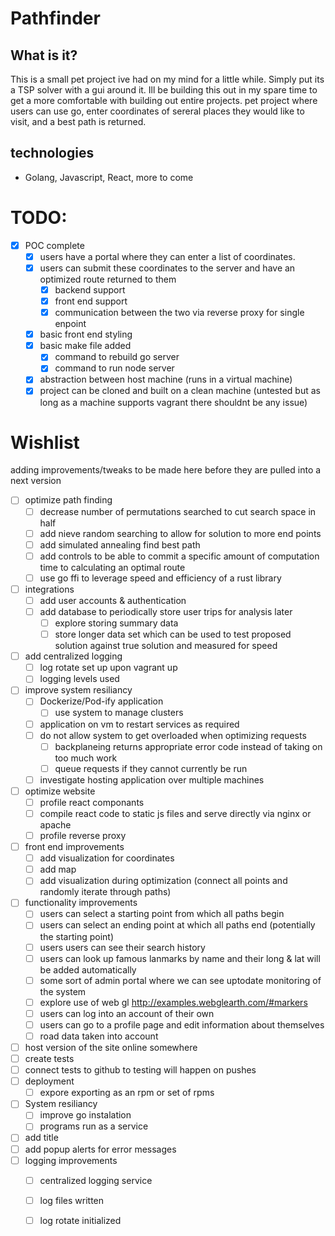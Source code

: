 # Pathfinder
## What is it?
This is a small pet project ive had on my mind for a little while. Simply put its a TSP solver with a gui around it. Ill be building this out in my spare time to get a more comfortable with building out entire projects. 
pet project where users can use go, enter coordinates of sereral places they would like to visit, and a best path is returned. 

## technologies
- Golang, Javascript, React, more to come

# TODO:
- [x] POC complete
    - [x] users have a portal where they can enter a list of coordinates.
    - [x] users can submit these coordinates to the server and have an optimized route returned to them
        - [x] backend support
        - [x] front end support
        - [x] communication between the two via reverse proxy for single enpoint
    - [x] basic front end styling
    - [x] basic make file added
        - [x] command to rebuild go server
        - [x] command to run node server 
    - [x] abstraction between host machine (runs in a virtual machine)
    - [x] project can be cloned and built on a clean machine (untested but as long as a machine supports vagrant there shouldnt be any issue)

# Wishlist
adding improvements/tweaks to be made here before they are pulled into a next version
- [ ] optimize path finding
    - [ ] decrease number of permutations searched to cut search space in half
    - [ ] add nieve random searching to allow for solution to more end points
    - [ ] add simulated annealing find best path
    - [ ] add controls to be able to commit a specific amount of computation time to calculating an optimal route
    - [ ] use go ffi to leverage speed and efficiency of a rust library
- [ ] integrations
    - [ ] add user accounts & authentication
    - [ ] add database to periodically store user trips for analysis later
        - [ ] explore storing summary data
        - [ ] store longer data set which can be used to test proposed solution against true solution and measured for speed
- [ ] add centralized logging
    - [ ] log rotate set up upon vagrant up
    - [ ] logging levels used
- [ ] improve system resiliancy
    - [ ] Dockerize/Pod-ify application
        - [ ] use system to manage clusters
    - [ ] application on vm to restart services as required
    - [ ] do not allow system to get overloaded when optimizing requests
        - [ ] backplaneing returns appropriate error code instead of taking on too much work
        - [ ] queue requests if they cannot currently be run
    - [ ] investigate hosting application over multiple machines
- [ ] optimize website
    - [ ] profile react componants
    - [ ] compile react code to static js files and serve directly via nginx or apache
    - [ ] profile reverse proxy
- [ ] front end improvements
    - [ ] add visualization for coordinates
    - [ ] add map
    - [ ] add visualization during optimization (connect all points and randomly iterate through paths)
- [ ] functionality improvements
    - [ ] users can select a starting point from which all paths begin
    - [ ] users can select an ending point at which all paths end (potentially the starting point)
    - [ ] users users can see their search history
    - [ ] users can look up famous lanmarks by name and their long & lat will be added automatically
    - [ ] some sort of admin portal where we can see uptodate monitoring of the system
    - [ ] explore use of web gl http://examples.webglearth.com/#markers
    - [ ] users can log into an account of their own
    - [ ] users can go to a profile page and edit information about themselves
    - [ ] road data taken into account
- [ ] host version of the site online somewhere
- [ ] create tests
- [ ] connect tests to github to testing will happen on pushes
- [ ] deployment
    - [ ] expore exporting as an rpm or set of rpms
- [ ] System resiliancy
    - [ ] improve go instalation
    - [ ] programs run as a service
- [ ] add title
- [ ] add popup alerts for error messages
- [ ] logging improvements
    - [ ] centralized logging service
    - [ ] log files written
    - [ ] log rotate initialized
    
